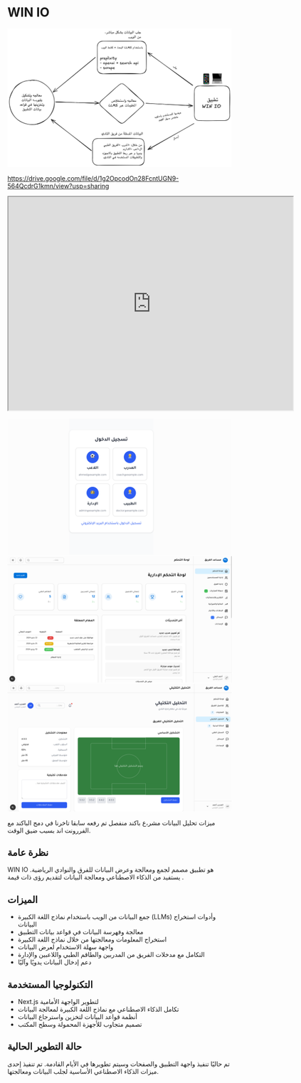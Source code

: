 # WIN IO 

![WIN IO Workflow](/public/images/winio-flow.png)

https://drive.google.com/file/d/1g2OpcodOn28FcntUGN9-564QcdrG1kmn/view?usp=sharing

<iframe src="https://drive.google.com/file/d/1g2OpcodOn28FcntUGN9-564QcdrG1kmn/view?usp=sharing" width="640" height="480" allow="autoplay" allowfullscreen></iframe>


![WIN IO demo](/public/images/a0.png)
![WIN IO demo](/public/images/a1.png)
![WIN IO demo](/public/images/a2.png)



ميزات تحليل البيانات مشر،ع باكند منفصل تم رفعه سابقا تاخرنا في دمج الباكند مع الفررونت اند بسبب ضيق الوقت.

## نظرة عامة

 WIN IO هو تطبيق مصمم لجمع ومعالجة وعرض البيانات للفرق والنوادي الرياضية. يستفيد من الذكاء الاصطناعي ومعالجة البيانات لتقديم رؤى ذات قيمة .

## الميزات

- جمع البيانات من الويب باستخدام نماذج اللغة الكبيرة (LLMs) وأدوات استخراج البيانات
- معالجة وفهرسة البيانات في قواعد بيانات التطبيق
- استخراج المعلومات ومعالجتها من خلال نماذج اللغة الكبيرة
- واجهة سهلة الاستخدام لعرض البيانات
- التكامل مع مدخلات الفريق من المدربين والطاقم الطبي واللاعبين والإدارة
- دعم إدخال البيانات يدويًا وآليًا

## التكنولوجيا المستخدمة

- Next.js لتطوير الواجهة الأمامية
- تكامل الذكاء الاصطناعي مع نماذج اللغة الكبيرة لمعالجة البيانات
- أنظمة قواعد البيانات لتخزين واسترجاع البيانات
- تصميم متجاوب للأجهزة المحمولة وسطح المكتب

## حالة التطوير الحالية

تم حاليًا تنفيذ واجهة التطبيق والصفحات وسيتم تطويرها في الأيام القادمة. تم تنفيذ إحدى ميزات الذكاء الاصطناعي الأساسية لجلب البيانات ومعالجتها.
